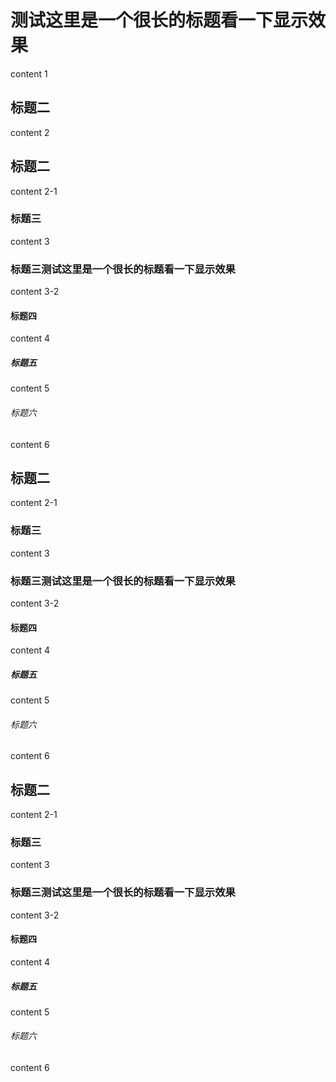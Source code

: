 # 测试这里是一个很长的标题看一下显示效果
content 1
## 标题二

content 2
## 标题二

content 2-1

### 标题三
content 3

### 标题三测试这里是一个很长的标题看一下显示效果
content 3-2

#### 标题四
content 4

##### 标题五
content 5

###### 标题六
content 6
## 标题二

content 2-1

### 标题三
content 3

### 标题三测试这里是一个很长的标题看一下显示效果
content 3-2

#### 标题四
content 4

##### 标题五
content 5

###### 标题六
content 6
## 标题二

content 2-1

### 标题三
content 3

### 标题三测试这里是一个很长的标题看一下显示效果
content 3-2

#### 标题四
content 4

##### 标题五
content 5

###### 标题六
content 6